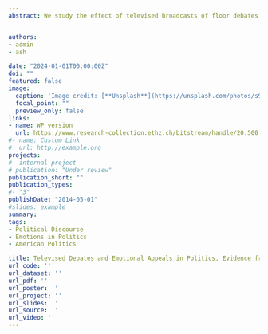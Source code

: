 ```yaml
---
abstract: We study the effect of televised broadcasts of floor debates on the rhetoric and behavior of U.S. Congress Members. First, we show in a differences-in-differences analysis that the introduction of C-SPAN broadcasts in 1979 increased the use of emotional appeals in the House relative to the Senate, where televised floor debates were not introduced until later. Second, we use exogenous variation in C-SPAN channel positioning as an instrument for C-SPAN viewership by Congressional district and show that House Members from districts with exogenously higher C-SPAN viewership are more emotive in floor debates. Contra accountability models of transparency, C-SPAN has no effect on measures of legislative effort on behalf of constituents, and if anything it reduces a politician’s constituency orientation. We find that local news coverage – that is, mediated rather than direct transparency – has the opposite effect of C-SPAN, increasing legislative effort but with no effect on emotional rhetoric. Looking to electoral pressures as a mechanism, we find the emotionality effect of C-SPAN is strongest in competitive districts. Finally, C-SPAN exposure increases the vote share for incumbent Congress Members, and more so among those who speak more emotionally. These results highlight the importance of audience and mediation in the political impacts of higher transparency.


authors:
- admin
- ash

date: "2024-01-01T00:00:00Z"
doi: ""
featured: false
image:
  caption: 'Image credit: [**Unsplash**](https://unsplash.com/photos/s9CC2SKySJM)'
  focal_point: ""
  preview_only: false
links:
- name: WP version
  url: https://www.research-collection.ethz.ch/bitstream/handle/20.500.11850/597696/CLE_WP_2023_01.pdf?sequence=1
#- name: Custom Link
#  url: http://example.org
projects:
#- internal-project
# publication: "Under review"
publication_short: ""
publication_types:
#- "3"
publishDate: "2014-05-01"
#slides: example
summary: 
tags: 
- Political Discourse
- Emotions in Politics
- American Politics

title: Televised Debates and Emotional Appeals in Politics, Evidence from CSPAN
url_code: ''
url_dataset: ''
url_pdf: ''
url_poster: ''
url_project: ''
url_slides: ''
url_source: ''
url_video: ''
---
```


